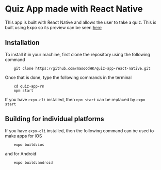 # Quiz App made with React Native
This app is built with React Native and allows the user to take a quiz. This is built using Expo so its preview can be seen [here](https://expo.io/@masood-hk/quiz-app-rn)

## Installation

To install it in your machine, first clone the repository using the following command

```
    git clone https://github.com/masoodHK/quiz-app-react-native.git
```

Once that is done, type the following commands in the terminal

```
    cd quiz-app-rn
    npm start
```

If you have `expo-cli` installed, then `npm start` can be replaced by `expo start`

## Building for individual platforms

If you have `expo-cli` installed, then the following command can be used to make apps for iOS

```
    expo build:ios
```

and for Android

```
    expo build:android
```